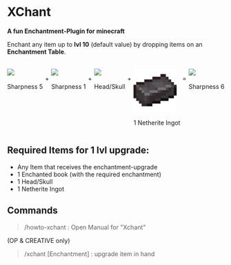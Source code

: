 # XChant

**A fun Enchantment-Plugin for minecraft**

Enchant any item up to **lvl 10** (default value) by dropping items on an **Enchantment Table**.

<br>
<div style="display: flex; justify-content: space-between">
<div style="display: inline-block;">
<img src="res/Enchanted_Diamond_Sword.gif" width="100">
<p>Sharpness 5</p>
</div>
<p>+</p>
<div style="display: inline-block;">
<img src="res/Enchanted_Book.gif" width="100">
<p>Sharpness 1</p>
</div>
<p>+</p>
<div style="display: inline-block;">
<img src="res/MHF_Steve.png" width="100">
<p>Head/Skull</p>
</div>
<p>+</p>
<div style="display: inline-block;">
<img src="res/Netherite_Ingot.png" width="100">
<p>1 Netherite Ingot</p>
</div>
<p>=</p>
<div style="display: inline-block;">
<img src="res/Enchanted_Diamond_Sword.gif" width="100">
<p>Sharpness 6</p>
</div>
</div>

## Required Items for 1 lvl upgrade:

- Any Item that receives the enchantment-upgrade
- 1 Enchanted book (with the required enchantment)
- 1 Head/Skull
- 1 Netherite Ingot

## Commands

> /howto-xchant : Open Manual for "Xchant"

(OP & CREATIVE only)
> /xchant [Enchantment] : upgrade item in hand
